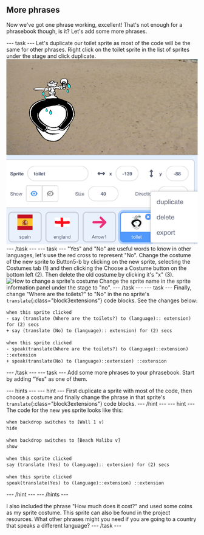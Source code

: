 ## More phrases

Now we've got one phrase working, excellent! That's not enough for a phrasebook though, is it? Let's add some more phrases.

--- task ---
Let's duplicate our toilet sprite as most of the code will be the same for other phrases. 
Right click on the toilet sprite in the list of sprites under the stage and click duplicate.
![How to duplicate a sprite](images/duplicateSprite.png)
--- /task ---
--- task ---
"Yes" and "No" are useful words to know in other languages, let's use the red cross to represent "No". Change the costume of the new sprite to Button5-b by clicking on the new sprite, selecting the Costumes tab (1) and then clicking the Choose a Costume button on the bottom left (2). Then delete the old costume by clicking it's "x" (3).
![How to change a sprite's costume](images/changeCostume.png)
Change the sprite name in the sprite information panel under the stage to "no".
--- /task ---
--- task ---
Finally, change "Where are the toilets?" to "No" in the no sprite's `translate`{:class="block3extensions"} code blocks. See the changes below:

```blocks3
when this sprite clicked
- say (translate (Where are the toilets?) to (language):: extension) for (2) secs
+ say (translate (No) to (language):: extension) for (2) secs

when this sprite clicked
- speak(translate(Where are the toilets?) to (language)::extension) ::extension
+ speak(translate(No) to (language)::extension) ::extension
```
--- /task ---
--- task --- 
Add some more phrases to your phrasebook. 
Start by adding "Yes" as one of them.

--- hints ---
--- hint ---
First duplicate a sprite with most of the code, then choose a costume and finally change the phrase in that sprite's `translate`{:class="block3extensions"} code blocks.
--- /hint ---
--- hint ---
The code for the new yes sprite looks like this:
```blocks3
when backdrop switches to [Wall 1 v]
hide

when backdrop switches to [Beach Malibu v]
show

when this sprite clicked
say (translate (Yes) to (language):: extension) for (2) secs

when this sprite clicked
speak(translate(Yes) to (language)::extension) ::extension
```
--- /hint ---
--- /hints ---

I also included the phrase "How much does it cost?" and used some coins as my sprite costume. This sprite can also be found in the project resources.
What other phrases might you need if you are going to a country that speaks a different language?
--- /task ---